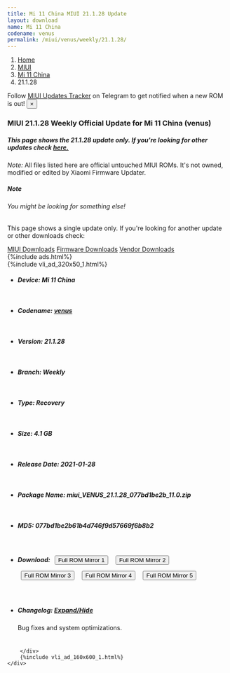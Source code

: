 ```yaml
---
title: Mi 11 China MIUI 21.1.28 Update
layout: download
name: Mi 11 China
codename: venus
permalink: /miui/venus/weekly/21.1.28/
---
```

<nav aria-label="breadcrumb">
    <ol class="breadcrumb">
        <li class="breadcrumb-item"><a href="/">Home</a></li>
        <li class="breadcrumb-item"><a href="/miui/">MIUI</a></li>
        <li class="breadcrumb-item"><a href="/miui/venus/">Mi 11 China</a></li>
        <li class="breadcrumb-item active" aria-current="page">21.1.28</li>
    </ol>
</nav>
<div class="alert alert-primary alert-dismissible fade show" role="alert">
    Follow <a href="https://t.me/MIUIUpdatesTracker" class="alert-link">MIUI Updates Tracker</a> on Telegram to get
    notified when a new ROM is out!
    <button type="button" class="close" data-dismiss="alert" aria-label="Close">
        <span aria-hidden="true">&times;</span>
    </button>
</div>
<div class="col-12 mx-auto">
    <h3 class="title bg-light p-2 rounded">MIUI 21.1.28 Weekly Official Update for Mi 11 China (venus)</h3>
    <h5>This page shows the 21.1.28 update only. If you're looking for other updates check
        <a href="/miui/venus/">here.</a></h5>
    <p><i>Note: </i>All files listed here are official untouched MIUI ROMs.
        It's not owned, modified or edited by Xiaomi Firmware Updater.</p>
    <div class="card">
        <div class="card-body">
            <h5 class="card-title">Note</h5>
            <h6 class="card-subtitle mb-2 text-muted">You might be looking for something else!</h6>
            <p class="card-text">This page shows a single update only.
                If you're looking for another update or other downloads check:</p>
            <a href="/miui/" class="card-link">MIUI Downloads</a>
            <a href="/firmware/" class="card-link">Firmware Downloads</a>
            <a href="/vendor/" class="card-link">Vendor Downloads</a>
        </div>
    </div>
    {%include ads.html%}
    <div class="row justify-content-center">
        <div class="col-10" id="downloads">
                    <div class="card card-body">
            {%include vli_ad_320x50_1.html%}
            <ul class="list-unstyled">
                <li style="padding-bottom: 10px;">
                    <h5><b>Device: </b>Mi 11 China</h5>
                </li>
                <li style="padding-bottom: 10px;">
                    <h5><b>Codename: </b> <a href="/miui/venus/" target="_blank">venus</a> </h5>
                </li>
                <li style="padding-bottom: 10px;">
                    <h5><b>Version: </b>21.1.28</h5>
                </li>
                <li style="padding-bottom: 10px;">
                    <h5><b>Branch: </b>Weekly</h5>
                </li>
                <li style="padding-bottom: 10px;">
                    <h5><b>Type: </b>Recovery</h5>
                </li>
                <li style="padding-bottom: 10px;">
                    <h5><b>Size: </b>4.1 GB</h5>
                </li>
                <li style="padding-bottom: 10px;">
                    <h5><b>Release Date: </b>2021-01-28</h5>
                </li>
                <li style="padding-bottom: 10px;">
                    <h5><b>Package Name: </b><span id="filename" class="text-dark">miui_VENUS_21.1.28_077bd1be2b_11.0.zip</span></h5>
                </li>
                <li style="padding-bottom: 10px;">
                    <h5><b>MD5: </b><span id="md5" class="text-muted">077bd1be2b61b4d746f9d57669f6b8b2</span></h5>
                </li>
                <li style="padding-bottom: 10px;">
                    <h5><b>Download: </b> <button type="button" id="download" class="btn btn-primary" style="margin: 7px;" onclick="window.open('https://cdn-ota.azureedge.net/21.1.28/miui_VENUS_21.1.28_077bd1be2b_11.0.zip', '_blank');"><i class="fa fa-download"></i> Full ROM Mirror 1</button> <button type="button" id="download" class="btn btn-primary" style="margin: 7px;" onclick="window.open('https://bn.d.miui.com/21.1.28/miui_VENUS_21.1.28_077bd1be2b_11.0.zip', '_blank');"><i class="fa fa-download"></i> Full ROM Mirror 2</button> <button type="button" id="download" class="btn btn-primary" style="margin: 7px;" onclick="window.open('https://ks3orig.bigota.d.miui.com/21.1.28/miui_VENUS_21.1.28_077bd1be2b_11.0.zip', '_blank');"><i class="fa fa-download"></i> Full ROM Mirror 3</button> <button type="button" id="download" class="btn btn-primary" style="margin: 7px;" onclick="window.open('https://airtel.bigota.d.miui.com/21.1.28/miui_VENUS_21.1.28_077bd1be2b_11.0.zip', '_blank');"><i class="fa fa-download"></i> Full ROM Mirror 4</button> <button type="button" id="download" class="btn btn-primary" style="margin: 7px;" onclick="window.open('https://hugeota.d.miui.com/21.1.28/miui_VENUS_21.1.28_077bd1be2b_11.0.zip', '_blank');"><i class="fa fa-download"></i> Full ROM Mirror 5</button></h5>
                </li>
                <li style="padding-bottom: 10px;">
                    <h5><b>Changelog: </b><a href="#venus_1_changelog" data-toggle="collapse" role="button"
                            aria-expanded="false" aria-controls="venus_1_changelog"> <i class="fa fa-arrow-down"
                                aria-hidden="true"></i> Expand/Hide</a></h5>
                    <div class="collapse" id="venus_1_changelog">
                        <p id="changelog_text">Bug fixes and system optimizations.</p>
                    </div>
                </li>
            </ul>
        </div>

        </div>
        {%include vli_ad_160x600_1.html%}
    </div>
</div>
